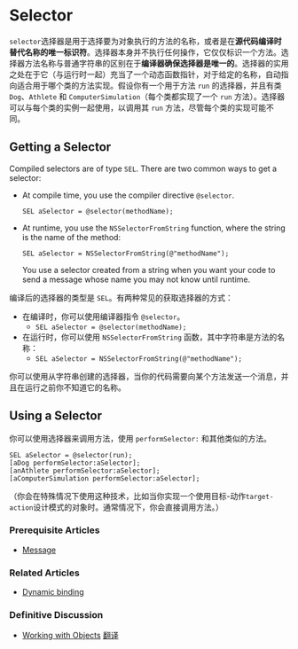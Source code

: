 # Selector

`selector`选择器是用于选择要为对象执行的方法的名称，或者是在**源代码编译时替代名称的唯一标识符**。选择器本身并不执行任何操作，它仅仅标识一个方法。选择器方法名称与普通字符串的区别在于**编译器确保选择器是唯一的**。选择器的实用之处在于它（与运行时一起）充当了一个动态函数指针，对于给定的名称，自动指向适合用于哪个类的方法实现。假设你有一个用于方法 `run` 的选择器，并且有类 `Dog`、`Athlete` 和 `ComputerSimulation`（每个类都实现了一个 `run` 方法）。选择器可以与每个类的实例一起使用，以调用其 `run` 方法，尽管每个类的实现可能不同。

## Getting a Selector

Compiled selectors are of type `SEL`. There are two common ways to get a selector:

- At compile time, you use the compiler directive `@selector`.

  `SEL aSelector = @selector(methodName);`

- At runtime, you use the `NSSelectorFromString` function, where the string is the name of the method:

  `SEL aSelector = NSSelectorFromString(@"methodName");`

  You use a selector created from a string when you want your code to send a message whose name you may not know until runtime. 

编译后的选择器的类型是 `SEL`。有两种常见的获取选择器的方式：

- 在编译时，你可以使用编译器指令 `@selector`。
  - `SEL aSelector = @selector(methodName);`
- 在运行时，你可以使用 `NSSelectorFromString` 函数，其中字符串是方法的名称：
  - `SEL aSelector = NSSelectorFromString(@"methodName");`

你可以使用从字符串创建的选择器，当你的代码需要向某个方法发送一个消息，并且在运行之前你不知道它的名称。

## Using a Selector 

你可以使用选择器来调用方法，使用 `performSelector:` 和其他类似的方法。

```objc
SEL aSelector = @selector(run);
[aDog performSelector:aSelector];
[anAthlete performSelector:aSelector];
[aComputerSimulation performSelector:aSelector];
```

（你会在特殊情况下使用这种技术，比如当你实现一个使用目标-动作`target-action`设计模式的对象时。通常情况下，你会直接调用方法。）

### Prerequisite Articles

- [Message](https://developer.apple.com/library/archive/documentation/General/Conceptual/DevPedia-CocoaCore/Message.html#//apple_ref/doc/uid/TP40008195-CH59-SW1)

### Related Articles

- [Dynamic binding](https://developer.apple.com/library/archive/documentation/General/Conceptual/DevPedia-CocoaCore/DynamicBinding.html#//apple_ref/doc/uid/TP40008195-CH15-SW1)

### Definitive Discussion

- [Working with Objects](https://developer.apple.com/library/archive/documentation/Cocoa/Conceptual/ProgrammingWithObjectiveC/WorkingwithObjects/WorkingwithObjects.html#//apple_ref/doc/uid/TP40011210-CH4) [翻译](/tec/basic/programWithOC/子章节/WorkWithObject.md)